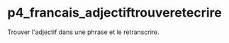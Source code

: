 p4_francais_adjectiftrouveretecrire
===================================

Trouver l'adjectif dans une phrase et le retranscrire.